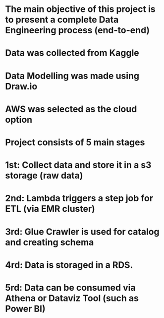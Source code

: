 # The main objective of this project is to present a complete Data Engineering process (end-to-end)
# Data was collected from Kaggle
# Data Modelling was made using Draw.io
# AWS was selected as the cloud option
# Project consists of 5 main stages
# 1st: Collect data and store it in a s3 storage (raw data)
# 2nd: Lambda triggers a step job for ETL (via EMR cluster)
# 3rd: Glue Crawler is used for catalog and creating schema
# 4rd: Data is storaged in a RDS.
# 5rd: Data can be consumed via Athena or Dataviz Tool (such as Power BI)
